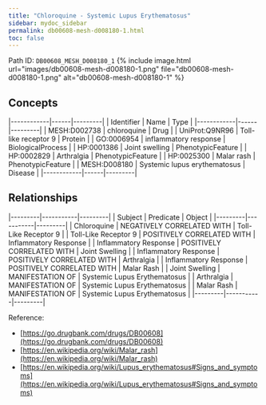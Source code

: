 ```yaml
---
title: "Chloroquine - Systemic Lupus Erythematosus"
sidebar: mydoc_sidebar
permalink: db00608-mesh-d008180-1.html
toc: false 
---
```



Path ID: `DB00608_MESH_D008180_1`
{% include image.html url="images/db00608-mesh-d008180-1.png" file="db00608-mesh-d008180-1.png" alt="db00608-mesh-d008180-1" %}

## Concepts

|------------|------|---------|
| Identifier | Name | Type    |
|------------|------|---------|
| MESH:D002738 | chloroquine | Drug |
| UniProt:Q9NR96 | Toll-like receptor 9 | Protein |
| GO:0006954 | inflammatory response | BiologicalProcess |
| HP:0001386 | Joint swelling | PhenotypicFeature |
| HP:0002829 | Arthralgia | PhenotypicFeature |
| HP:0025300 | Malar rash | PhenotypicFeature |
| MESH:D008180 | Systemic lupus erythematosus | Disease |
|------------|------|---------|

## Relationships

|---------|-----------|---------|
| Subject | Predicate | Object  |
|---------|-----------|---------|
| Chloroquine | NEGATIVELY CORRELATED WITH | Toll-Like Receptor 9 |
| Toll-Like Receptor 9 | POSITIVELY CORRELATED WITH | Inflammatory Response |
| Inflammatory Response | POSITIVELY CORRELATED WITH | Joint Swelling |
| Inflammatory Response | POSITIVELY CORRELATED WITH | Arthralgia |
| Inflammatory Response | POSITIVELY CORRELATED WITH | Malar Rash |
| Joint Swelling | MANIFESTATION OF | Systemic Lupus Erythematosus |
| Arthralgia | MANIFESTATION OF | Systemic Lupus Erythematosus |
| Malar Rash | MANIFESTATION OF | Systemic Lupus Erythematosus |
|---------|-----------|---------|

Reference: 
  - [https://go.drugbank.com/drugs/DB00608](https://go.drugbank.com/drugs/DB00608)
  - [https://en.wikipedia.org/wiki/Malar_rash](https://en.wikipedia.org/wiki/Malar_rash)
  - [https://en.wikipedia.org/wiki/Lupus_erythematosus#Signs_and_symptoms](https://en.wikipedia.org/wiki/Lupus_erythematosus#Signs_and_symptoms)
